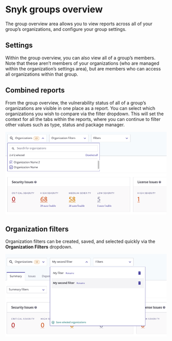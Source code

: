 # Snyk groups overview

The group overview area allows you to view reports across all of your group’s organizations, and configure your group settings.

## Settings

Within the group overview, you can also view all of a group’s members. Note that these aren’t members of your organizations (who are managed within the organization’s settings area), but are members who can access all organizations within that group.

## Combined reports

From the group overview, the vulnerability status of all of a group’s organizations are visible in one place as a report. You can select which organizations you wish to compare via the filter dropdown. This will set the context for all the tabs within the reports, where you can continue to filter other values such as type, status and package manager.

![](<../../.gitbook/assets/image (129).png>)

## Organization filters

Organization filters can be created, saved, and selected quickly via the **Organization Filters** dropdown.

![](<../../.gitbook/assets/image (206) (1) (1) (1) (1) (1) (1) (1) (1).png>)
